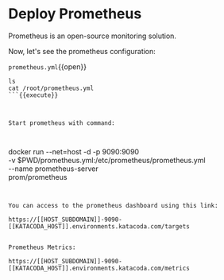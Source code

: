 # Deploy Prometheus

Prometheus is an open-source monitoring solution.

Now, let's see the prometheus configuration:

`prometheus.yml`{{open}}


```
ls
cat /root/prometheus.yml
```{{execute}}



Start prometheus with command:



```
docker run --net=host -d -p 9090:9090 \
    -v $PWD/prometheus.yml:/etc/prometheus/prometheus.yml \
    --name prometheus-server \
    prom/prometheus
```{{execute}}


You can access to the prometheus dashboard using this link:

https://[[HOST_SUBDOMAIN]]-9090-[[KATACODA_HOST]].environments.katacoda.com/targets


Prometheus Metrics:

https://[[HOST_SUBDOMAIN]]-9090-[[KATACODA_HOST]].environments.katacoda.com/metrics
